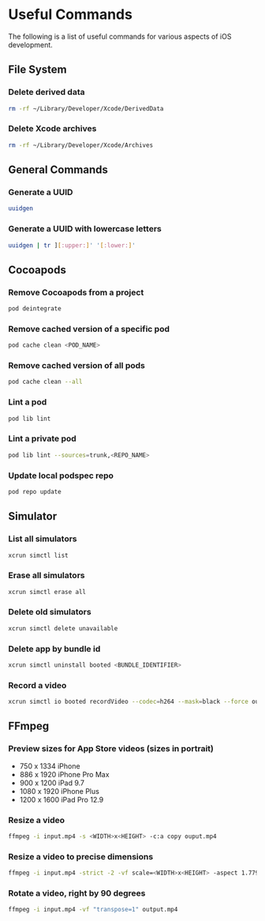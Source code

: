 # Useful Commands

The following is a list of useful commands for various aspects of iOS development.

## File System

### Delete derived data

```bash
rm -rf ~/Library/Developer/Xcode/DerivedData
```

### Delete Xcode archives

```bash
rm -rf ~/Library/Developer/Xcode/Archives
```

## General Commands

### Generate a UUID

```bash
uuidgen
```

### Generate a UUID with lowercase letters

```bash
uuidgen | tr ][:upper:]' '[:lower:]'
```

## Cocoapods

### Remove Cocoapods from a project

```bash
pod deintegrate 
```

### Remove cached version of a specific pod

```bash
pod cache clean <POD_NAME> 
```

### Remove cached version of all pods

```bash
pod cache clean --all 
```

### Lint a pod

```bash
pod lib lint 
```

### Lint a private pod

```bash
pod lib lint --sources=trunk,<REPO_NAME>
```

### Update local podspec repo

```bash
pod repo update
```

## Simulator

### List all simulators

```bash
xcrun simctl list
```

### Erase all simulators

```bash
xcrun simctl erase all
```

### Delete old simulators

```bash
xcrun simctl delete unavailable
```

### Delete app by bundle id

```bash
xcrun simctl uninstall booted <BUNDLE_IDENTIFIER>
```

### Record a video

```bash
xcrun simctl io booted recordVideo --codec=h264 --mask=black --force output.mov
```

## FFmpeg

### Preview sizes for App Store videos (sizes in portrait)
 - 750 x 1334 iPhone
 - 886 x 1920 iPhone Pro Max
 - 900 x 1200 iPad 9.7
 - 1080 x 1920 iPhone Plus
 - 1200 x 1600 iPad Pro 12.9

### Resize a video

```bash
ffmpeg -i input.mp4 -s <WIDTH>x<HEIGHT> -c:a copy ouput.mp4
```

### Resize a video to precise dimensions

```bash
ffmpeg -i input.mp4 -strict -2 -vf scale=<WIDTH>x<HEIGHT> -aspect 1.779 output.mp4
```

### Rotate a video, right by 90 degrees

```bash
ffmpeg -i input.mp4 -vf "transpose=1" output.mp4
```
